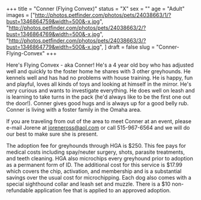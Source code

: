 +++
title = "Conner (Flying Convex)"
status = "X"
sex = ""
age = "Adult"
images = ["http://photos.petfinder.com/photos/pets/24038663/1/?bust=1346864759&width=500&-x.jpg",
"http://photos.petfinder.com/photos/pets/24038663/2/?bust=1346864769&width=500&-x.jpg",
"http://photos.petfinder.com/photos/pets/24038663/3/?bust=1346864779&width=500&-x.jpg",
]
draft = false
slug = "Conner-Flying-Convex"
+++

Here's Flying Convex - aka Conner!  He's a 4 year old boy who has adjusted well and quickly to the foster home he shares with 3 other greyhounds.  He kennels well and has had no problems with house training.  He is happy, fun and playful, loves all kinds of toys and looking at himself in the mirror.  He's very curious and wants to investigate everything.  He does well on leash and is learning to take turns in the pack (he'd always like to be the first one out the door!).  Conner gives good hugs and is always up for a good belly rub. Conner is living with a foster family in the Omaha area.


If you are traveling from out of the area to meet Conner at an event, please e-mail Jorene at joreneross@aol.com or call 515-967-6564 and we will do our best to make sure she is present.

The adoption fee for greyhounds through HGA is $250. This fee pays for medical costs including spay/neuter surgery, shots, parasite treatments, and teeth cleaning. HGA also microchips every greyhound prior to adoption as a permanent form of ID. The additional cost for this service is $17.99 which covers the chip, activation, and membership and is a substantial savings over the usual cost for microchipping. Each dog also comes with a special sighthound collar and leash set and muzzle. There is a $10 non-refundable application fee that is applied to an approved adoption.

